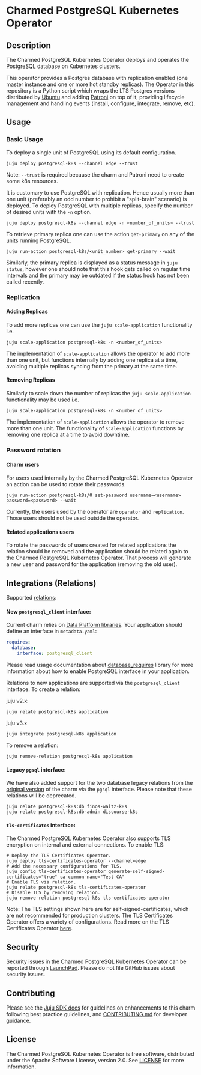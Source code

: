 # Charmed PostgreSQL Kubernetes Operator

## Description

The Charmed PostgreSQL Kubernetes Operator deploys and operates the
[PostgreSQL](https://www.postgresql.org/about/) database on Kubernetes clusters.

This operator provides a Postgres database with replication enabled (one master instance and one or
more hot standby replicas). The Operator in this repository is a Python script which wraps the LTS
Postgres versions distributed by [Ubuntu](https://hub.docker.com/r/ubuntu/postgres) and adding
[Patroni](https://github.com/zalando/patroni) on top of it, providing lifecycle management and
handling events (install, configure, integrate, remove, etc).

## Usage

### Basic Usage

To deploy a single unit of PostgreSQL using its default configuration.

```shell
juju deploy postgresql-k8s --channel edge --trust
```

Note: `--trust` is required because the charm and Patroni need to create some k8s resources.

It is customary to use PostgreSQL with replication. Hence usually more than one unit (preferably an
odd number to prohibit a "split-brain" scenario) is deployed. To deploy PostgreSQL with multiple
replicas, specify the number of desired units with the `-n` option.

```shell
juju deploy postgresql-k8s --channel edge -n <number_of_units> --trust
```

To retrieve primary replica one can use the action `get-primary` on any of the units running
PostgreSQL.

```shell
juju run-action postgresql-k8s/<unit_number> get-primary --wait
```

Similarly, the primary replica is displayed as a status message in `juju status`, however one
should note that this hook gets called on regular time intervals and the primary may be outdated if
the status hook has not been called recently.

### Replication

#### Adding Replicas

To add more replicas one can use the `juju scale-application` functionality i.e.

```shell
juju scale-application postgresql-k8s -n <number_of_units>
```

The implementation of `scale-application` allows the operator to add more than one unit, but
functions internally by adding one replica at a time, avoiding multiple replicas syncing from the
primary at the same time.

#### Removing Replicas

Similarly to scale down the number of replicas the `juju scale-application` functionality may be
used i.e.

```shell
juju scale-application postgresql-k8s -n <number_of_units>
```

The implementation of `scale-application` allows the operator to remove more than one unit. The
functionality of `scale-application` functions by removing one replica at a time to avoid downtime.

### Password rotation

#### Charm users

For users used internally by the Charmed PostgreSQL Kubernetes Operator an action can be used to
rotate their passwords.

```shell
juju run-action postgresql-k8s/0 set-password username=<username> password=<password> --wait
```

Currently, the users used by the operator are `operator` and `replication`. Those users should not
be used outside the operator.

#### Related applications users

To rotate the passwords of users created for related applications the relation should be removed
and the application should be related again to the Charmed PostgreSQL Kubernetes Operator. That
process will generate a new user and password for the application (removing the old user).

## Integrations (Relations)

Supported [relations](https://juju.is/docs/olm/relations):

#### New `postgresql_client` interface:

Current charm relies on [Data Platform libraries](https://charmhub.io/data-platform-libs). Your
application should define an interface in `metadata.yaml`:

```yaml
requires:
  database:
    interface: postgresql_client
```

Please read usage documentation about
[database_requires](https://charmhub.io/data-platform-libs/libraries/database_requires) library for
more information about how to enable PostgreSQL interface in your application.

Relations to new applications are supported via the `postgresql_client` interface. To create a
relation:

juju v2.x:

```shell
juju relate postgresql-k8s application
```

juju v3.x

```shell
juju integrate postgresql-k8s application
```

To remove a relation:

```shell
juju remove-relation postgresql-k8s application
```

#### Legacy `pgsql` interface:

We have also added support for the two database legacy relations from the
[original version](https://launchpad.net/charm-k8s-postgresql) of the charm via the `pgsql`
interface. Please note that these relations will be deprecated.

```shell
juju relate postgresql-k8s:db finos-waltz-k8s
juju relate postgresql-k8s:db-admin discourse-k8s
```

#### `tls-certificates` interface:

The Charmed PostgreSQL Kubernetes Operator also supports TLS encryption on internal and external
connections. To enable TLS:

```shell
# Deploy the TLS Certificates Operator. 
juju deploy tls-certificates-operator --channel=edge
# Add the necessary configurations for TLS.
juju config tls-certificates-operator generate-self-signed-certificates="true" ca-common-name="Test CA" 
# Enable TLS via relation.
juju relate postgresql-k8s tls-certificates-operator
# Disable TLS by removing relation.
juju remove-relation postgresql-k8s tls-certificates-operator
```

Note: The TLS settings shown here are for self-signed-certificates, which are not recommended for
production clusters. The TLS Certificates Operator offers a variety of configurations. Read more on
the TLS Certificates Operator [here](https://charmhub.io/tls-certificates-operator).

## Security

Security issues in the Charmed PostgreSQL Kubernetes Operator can be reported through
[LaunchPad](https://wiki.ubuntu.com/DebuggingSecurity#How%20to%20File). Please do not file GitHub
issues about security issues.

## Contributing

Please see the [Juju SDK docs](https://juju.is/docs/sdk) for guidelines on enhancements to this
charm following best practice guidelines, and
[CONTRIBUTING.md](https://github.com/canonical/postgresql-k8s-operator/blob/main/CONTRIBUTING.md)
for developer guidance.

## License

The Charmed PostgreSQL Kubernetes Operator is free software, distributed under the Apache Software
License, version 2.0. See
[LICENSE](https://github.com/canonical/postgresql-k8s-operator/blob/main/LICENSE) for more
information.
